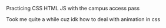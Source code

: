 Practicing CSS HTML JS with the campus access pass

Took me quite a while cuz idk how to deal with animation in css
